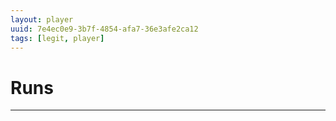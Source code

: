 ```yaml
---
layout: player
uuid: 7e4ec0e9-3b7f-4854-afa7-36e3afe2ca12
tags: [legit, player]
---
```


# Runs
---
